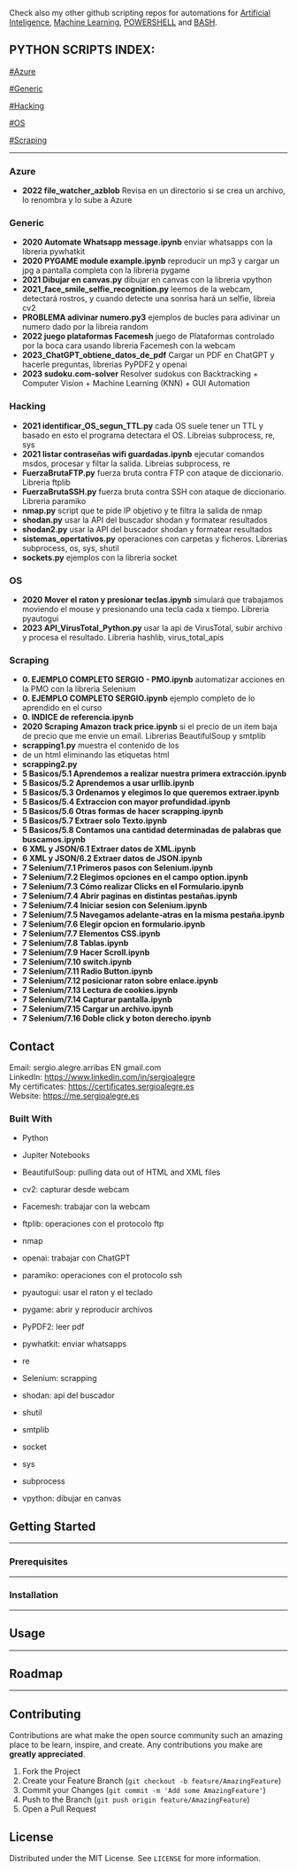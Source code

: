 Check also my other github scripting repos for automations for [Artificial Inteligence](https://github.com/sergioalegre/Pandas-matplotlib-Sklearn-Scipy-Tensorflow-Keras), [Machine Learning](https://github.com/sergioalegre/Machine-Learning-Predictive-Models-UVA), [POWERSHELL](https://github.com/sergioalegre/Powershell) and [BASH](https://github.com/sergioalegre/Bash-Script).

## **PYTHON SCRIPTS INDEX:**

[#Azure](#Azure)

[#Generic](#Generic)

[#Hacking](#Hacking)

[#OS](#OS)

[#Scraping](#Scraping)

------------

### Azure
  - **2022 file_watcher_azblob** Revisa en un directorio si se crea un archivo, lo renombra y lo sube a Azure

### Generic
  - **2020 Automate Whatsapp message.ipynb** enviar whatsapps con la libreria pywhatkit
  - **2020 PYGAME module example.ipynb** reproducir un mp3 y cargar un jpg a pantalla completa con la libreria pygame
  - **2021 Dibujar en canvas.py** dibujar en canvas con la libreria vpython  
  - **2021_face_smile_selfie_recognition.py** leemos de la webcam, detectará rostros, y cuando detecte una sonrisa hará un selfie, libreia cv2  
  - **PROBLEMA adivinar numero.py3** ejemplos de bucles para adivinar un numero dado por la libreia random
  - **2022 juego plataformas Facemesh** juego de Plataformas controlado por la boca cara usando libreria Facemesh con la webcam
  - **2023_ChatGPT_obtiene_datos_de_pdf** Cargar un PDF en ChatGPT y hacerle preguntas, librerias PyPDF2 y openai
  - **2023 sudoku.com-solver** Resolver sudokus con Backtracking + Computer Vision + Machine Learning (KNN) + GUI Automation

### Hacking
  - **2021 identificar_OS_segun_TTL.py** cada OS suele tener un TTL y basado en esto el programa detectara el OS. Libreias subprocess, re, sys
  - **2021 listar contraseñas wifi guardadas.ipynb** ejecutar comandos msdos, procesar y filtar la salida. Libreias subprocess, re
  - **FuerzaBrutaFTP.py** fuerza bruta contra FTP con ataque de diccionario. Libreria ftplib
  - **FuerzaBrutaSSH.py** fuerza bruta contra SSH con ataque de diccionario. Libreria paramiko
  - **nmap.py** script que te pide IP objetivo y te filtra la salida de nmap    
  - **shodan.py** usar la API del buscador shodan y formatear resultados
  - **shodan2.py** usar la API del buscador shodan y formatear resultados    
  - **sistemas_opertativos.py** operaciones con carpetas y ficheros. Librerias subprocess, os, sys, shutil
  - **sockets.py** ejemplos con la libreria socket    

### OS
  - **2020 Mover el raton y presionar teclas.ipynb** simulará que trabajamos moviendo el mouse y presionando una tecla cada x tiempo. Libreria pyautogui
  - **2023 API_VirusTotal_Python.py** usar la api de VirusTotal, subir archivo y procesa el resultado. Libreria hashlib, virus_total_apis

### Scraping
  - **0. EJEMPLO COMPLETO SERGIO - PMO.ipynb** automatizar acciones en la PMO con la libreria Selenium
  - **0. EJEMPLO COMPLETO SERGIO.ipynb** ejemplo completo de lo aprendido en el curso  
  - **0. INDICE de referencia.ipynb**  
  - **2020 Scraping Amazon track price.ipynb** si el precio de un item baja de precio que me envie un email. Librerias BeautifulSoup y smtplib
  - **scrapping1.py** muestra el contenido de los <li> de un html eliminando las etiquetas html
  - **scrapping2.py**      
  - **5 Basicos/5.1 Aprendemos a realizar nuestra primera extracción.ipynb**
  - **5 Basicos/5.2 Aprendemos a usar urllib.ipynb**
  - **5 Basicos/5.3 Ordenamos y elegimos lo que queremos extraer.ipynb**
  - **5 Basicos/5.4 Extraccion con mayor profundidad.ipynb**
  - **5 Basicos/5.6 Otras formas de hacer scrapping.ipynb**
  - **5 Basicos/5.7 Extraer solo Texto.ipynb**             
  - **5 Basicos/5.8 Contamos una cantidad determinadas de palabras que buscamos.ipynb**
  - **6 XML y JSON/6.1 Extraer datos de XML.ipynb**
  - **6 XML y JSON/6.2 Extraer datos de JSON.ipynb**       
  - **7 Selenium/7.1 Primeros pasos con Selenium.ipynb**
  - **7 Selenium/7.2 Elegimos opciones en el campo option.ipynb**
  - **7 Selenium/7.3 Cómo realizar Clicks en el Formulario.ipynb**
  - **7 Selenium/7.4 Abrir paginas en distintas pestañas.ipynb**
  - **7 Selenium/7.4 Iniciar sesion con Selenium.ipynb**
  - **7 Selenium/7.5 Navegamos adelante-atras en la misma pestaña.ipynb**
  - **7 Selenium/7.6 Elegir opcion en formulario.ipynb**
  - **7 Selenium/7.7 Elementos CSS.ipynb**
  - **7 Selenium/7.8 Tablas.ipynb**
  - **7 Selenium/7.9 Hacer Scroll.ipynb**
  - **7 Selenium/7.10 switch.ipynb**
  - **7 Selenium/7.11 Radio Button.ipynb**
  - **7 Selenium/7.12 posicionar raton sobre enlace.ipynb**
  - **7 Selenium/7.13 Lectura de cookies.ipynb**
  - **7 Selenium/7.14 Capturar pantalla.ipynb**
  - **7 Selenium/7.15 Cargar un archivo.ipynb**
  - **7 Selenium/7.16 Doble click y boton derecho.ipynb**                              


## Contact
Email: sergio.alegre.arribas EN gmail.com
<br>
LinkedIn: https://www.linkedin.com/in/sergioalegre
<br>
My certificates: https://certificates.sergioalegre.es
<br>
Website: https://me.sergioalegre.es

### Built With
<!-- TECNOLOGIAS -->
* Python
* Jupiter Notebooks

* BeautifulSoup: pulling data out of HTML and XML files
* cv2: capturar desde webcam
* Facemesh: trabajar con la webcam
* ftplib: operaciones con el protocolo ftp
* nmap
* openai: trabajar con ChatGPT
* paramiko: operaciones con el protocolo ssh
* pyautogui: usar el raton y el teclado
* pygame: abrir y reproducir archivos
* PyPDF2: leer pdf
* pywhatkit: enviar whatsapps
* re
* Selenium: scrapping
* shodan: api del buscador
* shutil
* smtplib
* socket
* sys
* subprocess
* vpython: dibujar en canvas

## Getting Started
---

### Prerequisites
---

### Installation
---

## Usage
---

## Roadmap
---

## Contributing
Contributions are what make the open source community such an amazing place to be learn, inspire, and create. Any contributions you make are **greatly appreciated**.

1. Fork the Project
2. Create your Feature Branch (`git checkout -b feature/AmazingFeature`)
3. Commit your Changes (`git commit -m 'Add some AmazingFeature'`)
4. Push to the Branch (`git push origin feature/AmazingFeature`)
5. Open a Pull Request

## License
Distributed under the MIT License. See `LICENSE` for more information.


[linkedin-shield]: https://img.shields.io/badge/-LinkedIn-black.svg?style=flat-square&logo=linkedin&colorB=555
[linkedin-url]: https://linkedin.com/in/sergioalegre
